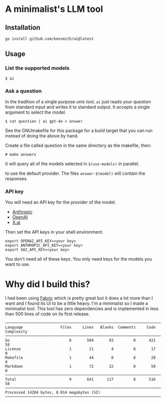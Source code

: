 # A minimalist's LLM tool

## Installation

```
go install github.com/kensmith/ai@latest
```

## Usage

### List the supported models

```
$ ai
```

### Ask a question

In the tradition of a single purpose unix tool, `ai` just reads your question
from standard input and writes it to standard output. It accepts a single
argument to select the model.

```
$ cat question | ai gpt-4o > answer
```

See the GNUmakefile for this package for a build target that
you can run instead of doing the above by hand.

Create a file called question in the same directory as the
makefile, then:

```
# make answers
```

It will query all of the models selected in `$(use-models)`
in parallel.

to use the default provider. The files `answer-$(model)` will contain the responses.

### API key

You will need an API key for the provider of the model.
* [Anthropic](https://www.anthropic.com/api)
* [OpenAI](https://openai.com/api/)
* [X.ai](https://x.ai/api)

Then set the API keys in your shell environment.

```
export OPENAI_API_KEY=<your key>
export ANTHROPIC_API_KEY=<your key>
export XAI_API_KEY=<your key>
```

You don't need all of these keys. You only need keys for the models you want to
use.

# Why did I build this?

I had been using
[Fabric](https://github.com/danielmiessler/fabric) which is
pretty great but it does a lot more than I want and I found
its UI to be a little heavy. I'm a minimalist so I made a
minimalist tool. This tool has zero dependencies and is
implemented in less than 500 lines of code on its first
release.

```
───────────────────────────────────────────────────────────────────────────────
Language                 Files     Lines   Blanks  Comments     Code Complexity
───────────────────────────────────────────────────────────────────────────────
Go                           6       504       83         0      421         58
License                      1        21        4         0       17          0
Makefile                     1        44        8         8       28          0
Markdown                     1        72       22         0       50          0
───────────────────────────────────────────────────────────────────────────────
Total                        9       641      117         8      516         58
───────────────────────────────────────────────────────────────────────────────
Processed 14284 bytes, 0.014 megabytes (SI)
───────────────────────────────────────────────────────────────────────────────
```

<!--
vim:tw=60:
-->
